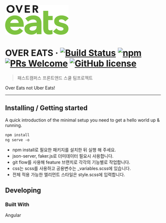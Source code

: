 ![Logo of the project](./logo.png)

# OVER EATS &middot; [![Build Status](https://img.shields.io/travis/npm/npm/latest.svg?style=flat-square)](https://travis-ci.org/npm/npm) [![npm](https://img.shields.io/npm/v/npm.svg?style=flat-square)](https://www.npmjs.com/package/npm) [![PRs Welcome](https://img.shields.io/badge/PRs-welcome-brightgreen.svg?style=flat-square)](http://makeapullrequest.com) [![GitHub license](https://img.shields.io/badge/license-MIT-blue.svg?style=flat-square)](https://github.com/your/your-project/blob/master/LICENSE)
> 패스트캠퍼스 프론트앤드 스쿨 팀프로젝트

Over Eats not Uber Eats!

---

## Installing / Getting started

A quick introduction of the minimal setup you need to get a hello world up &
running.

```shell
npm install
ng serve -o
```

- npm install로 필요한 패키지를 설치한 뒤 실행 해 주세요.
- json-server, faker.js로 더미데이터 필요시 사용합니다.
- git flow를 사용해 feature 브랜치로 각각의 기능별로 작업합니다.
- css는 scss를 사용하고 공용변수는 _variables.scss에 있습니다.
- 전체 적용 가능한 엘리먼트 스타일은 style.scss에 입력합니다.


## Developing

### Built With
Angular 
